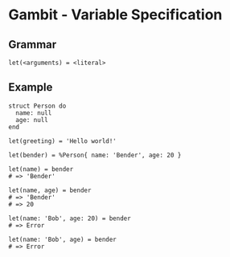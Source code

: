 # Gambit - Variable Specification


## Grammar

```
let(<arguments) = <literal>
```

## Example

```
struct Person do
  name: null
  age: null
end

let(greeting) = 'Hello world!'

let(bender) = %Person{ name: 'Bender', age: 20 }

let(name) = bender
# => 'Bender'

let(name, age) = bender
# => 'Bender'
# => 20

let(name: 'Bob', age: 20) = bender
# => Error

let(name: 'Bob', age) = bender
# => Error


```